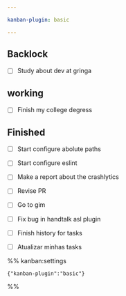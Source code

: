 ```yaml
---

kanban-plugin: basic

---
```


## Backlock

- [ ] Study about dev at gringa


## working

- [ ] Finish my college degress


## Finished

- [ ] Start configure abolute paths
- [ ] Start configure eslint
- [ ] Make a report about the crashlytics
- [ ] Revise PR
- [ ] Go to gim
- [ ] Fix bug in handtalk asl plugin
- [ ] Finish history for tasks
- [ ] Atualizar minhas tasks




%% kanban:settings
```
{"kanban-plugin":"basic"}
```
%%